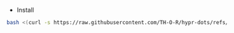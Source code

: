 - Install
```bash
bash <(curl -s https://raw.githubusercontent.com/TH-O-R/hypr-dots/refs/heads/master/install.sh)
```
